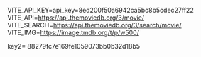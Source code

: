 VITE_API_KEY=api_key=8ed200f50a6942ca5bc8b5cdec27ff22
VITE_API=https://api.themoviedb.org/3/movie/
VITE_SEARCH=https://api.themoviedb.org/3/search/movie/
VITE_IMG=https://image.tmdb.org/t/p/w500/

key2= 88279fc7e169fe1059073bb0b32d18b5